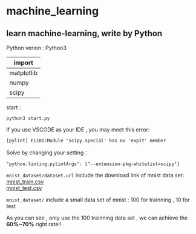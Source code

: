 # machine_learning
## learn machine-learning, write by Python

Python verion : Python3    

import      |
----------|
matplotlib|
numpy     |
scipy     |

start :
```
python3 start.py
```

If you use VSCODE as your IDE , you may meet this error: 
```
[pylint] E1101:Module 'scipy.special' has no 'expit' member
```
Solve by changing your setting：
```
"python.linting.pylintArgs": ["--extension-pkg-whitelist=scipy"]
```

`mnist_dataset/dataset.url` include the download link of mnist data set:  
[mnist_train.csv](https://pjreddie.com/media/files/mnist_train.csv)  
[mnist_test.csv](https://pjreddie.com/media/files/mnist_test.csv)  

`mnist_dataset/` include a small data set of mnist : 100 for trainning , 10 for test  
  
As you can see , only use the 100 trainning data set , we can achieve the **60%~70%** right rate!!  